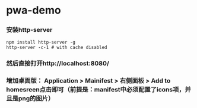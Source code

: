 # pwa-demo

### 安装http-server
	npm install http-server -g
	http-server -c-1 # with cache disabled

### 然后直接打开http://localhost:8080/

### 增加桌面版： Application > Mainifest > 右侧面板 > Add to homesreen点击即可（前提是：manifest中必须配置了icons项，并且是png的图片）
 
